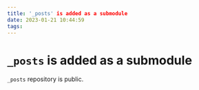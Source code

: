 ```yaml
---
title: '_posts' is added as a submodule
date: 2023-01-21 10:44:59
tags:
---
```

# `_posts` is added as a submodule
`_posts` repository is public.